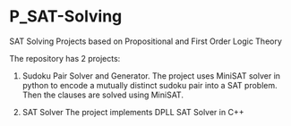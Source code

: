 # P_SAT-Solving
SAT Solving Projects based on Propositional and First Order Logic Theory

The repository has 2 projects:

1. Sudoku Pair Solver and Generator.
The project uses MiniSAT solver in python to encode a mutually distinct sudoku pair into a SAT problem. Then the clauses are solved using MiniSAT.

2. SAT Solver
The project implements DPLL SAT Solver in C++
